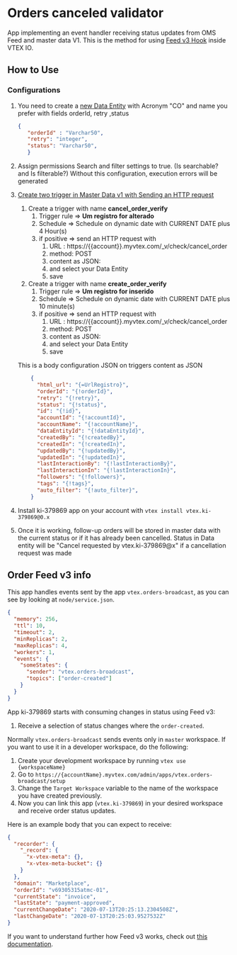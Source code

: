 # Orders canceled validator

App implementing an event handler receiving status updates from OMS Feed and master data V1. 
This is the method for using [Feed v3 Hook](https://developers.vtex.com/reference/feed-v3) inside VTEX IO.


## How to Use

### Configurations 
1. You need to create a [new Data Entity](https://help.vtex.com/tutorial/creating-data-entity--tutorials_1265#how-to-set-up) with Acronym "CO" and name you prefer with fields orderId, retry ,status
   ```json
   {
      "orderId" : "Varchar50",
      "retry": "integer",
      "status": "Varchar50",
      }
    ``` 
2. Assign permissions Search and filter settings to true. (Is searchable? and Is filterable?) Without this configuration, execution errors will be generated 
3. [Create two trigger in Master Data v1 with Sending an HTTP request](https://help.vtex.com/en/tutorial/creating-trigger-in-master-data--tutorials_1270#sending-an-http-request) 
   1. Create a trigger with name **cancel_order_verify**
      1. Trigger rule => **Um registro for alterado**
      2. Schedule => Schedule on dynamic date with CURRENT DATE plus 4 Hour(s)
      3. if positive => send an HTTP request with 
         1. URL : https://{{account}}.myvtex.com/_v/check/cancel_order
         2. method: POST
         3. content as JSON: 
         4. and select your Data Entity
         5. save 
   2. Create a trigger with name **create_order_verify**
      1. Trigger rule => **Um registro for inserido**
      2. Schedule => Schedule on dynamic date with CURRENT DATE plus 10 minute(s)
      3. if positive => send an HTTP request with 
         1. URL : https://{{account}}.myvtex.com/_v/check/cancel_order
         2. method: POST
         3. content as JSON: 
         4. and select your Data Entity
         5. save 

    This is a body configuration JSON  on triggers content as JSON
    ```json
        {
          "html_url": "{=UrlRegistro}",
          "orderId": "{!orderId}",
          "retry": "{!retry}",
          "status": "{!status}",
          "id": "{!id}",
          "accountId": "{!accountId}",
          "accountName": "{!accountName}",
          "dataEntityId": "{!dataEntityId}",
          "createdBy": "{!createdBy}",
          "createdIn": "{!createdIn}",
          "updatedBy": "{!updatedBy}",
          "updatedIn": "{!updatedIn}",
          "lastInteractionBy": "{!lastInteractionBy}",
          "lastInteractionIn": "{!lastInteractionIn}",
          "followers": "{!followers}",
          "tags": "{!tags}",
          "auto_filter": "{!auto_filter}",
        }
    ```
4. Install ki-379869 app on your account with ```vtex install vtex.ki-379869@0.x```
5. Once it is working, follow-up orders will be stored in master data with the current status or if it has already been cancelled. Status in Data entity will be "Cancel requested by vtex.ki-379869@x" if a cancellation request was made
   

## Order Feed v3 info

This app handles events sent by the app `vtex.orders-broadcast`, as you can see by looking at `node/service.json`.

```json
{
  "memory": 256,
  "ttl": 10,
  "timeout": 2,
  "minReplicas": 2,
  "maxReplicas": 4,
  "workers": 1,
  "events": {
    "someStates": {
      "sender": "vtex.orders-broadcast",
      "topics": ["order-created"]
    }
  }
}
```

App ki-379869 starts with consuming changes in status using Feed v3:

1. Receive a selection of status changes where the `order-created`. 

Normally `vtex.orders-broadcast` sends events only in `master` workspace. If you want to use it in a developer workspace, do the following:

1. Create your development workspace by running `vtex use {workspaceName}`
2. Go to `https://{accountName}.myvtex.com/admin/apps/vtex.orders-broadcast/setup`
3. Change the `Target Workspace` variable to the name of the workspace you have created previously.
4. Now you can link this app (`vtex.ki-379869`) in your desired workspace and receive order status updates.

Here is an example body that you can expect to receive:

```json
{
  "recorder": {
    "_record": {
      "x-vtex-meta": {},
      "x-vtex-meta-bucket": {}
    }
  },
  "domain": "Marketplace",
  "orderId": "v69305315atmc-01",
  "currentState": "invoice",
  "lastState": "payment-approved",
  "currentChangeDate": "2020-07-13T20:25:13.2304508Z",
  "lastChangeDate": "2020-07-13T20:25:03.9527532Z"
}
```

If you want to understand further how Feed v3 works, check out [this documentation](https://help.vtex.com/tutorial/orders-management-feed-v3-setup--5qDml3cQypWDRTgw69s4C1).
